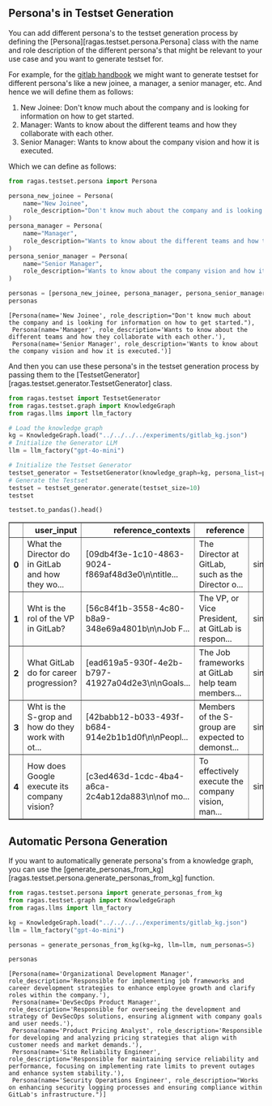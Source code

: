 ## Persona's in Testset Generation

You can add different persona's to the testset generation process by defining the [Persona][ragas.testset.persona.Persona] class with the name and role description of the different persona's that might be relevant to your use case and you want to generate testset for.

For example, for the [gitlab handbook](https://about.gitlab.com/handbook/) we might want to generate testset for different persona's like a new joinee, a manager, a senior manager, etc. And hence we will define them as follows:

1. New Joinee: Don't know much about the company and is looking for information on how to get started.
2. Manager: Wants to know about the different teams and how they collaborate with each other.
3. Senior Manager: Wants to know about the company vision and how it is executed.

Which we can define as follows:


```python
from ragas.testset.persona import Persona

persona_new_joinee = Persona(
    name="New Joinee",
    role_description="Don't know much about the company and is looking for information on how to get started.",
)
persona_manager = Persona(
    name="Manager",
    role_description="Wants to know about the different teams and how they collaborate with each other.",
)
persona_senior_manager = Persona(
    name="Senior Manager",
    role_description="Wants to know about the company vision and how it is executed.",
)

personas = [persona_new_joinee, persona_manager, persona_senior_manager]
personas
```




    [Persona(name='New Joinee', role_description="Don't know much about the company and is looking for information on how to get started."),
     Persona(name='Manager', role_description='Wants to know about the different teams and how they collaborate with each other.'),
     Persona(name='Senior Manager', role_description='Wants to know about the company vision and how it is executed.')]



And then you can use these persona's in the testset generation process by passing them to the [TestsetGenerator][ragas.testset.generator.TestsetGenerator] class.


```python
from ragas.testset import TestsetGenerator
from ragas.testset.graph import KnowledgeGraph
from ragas.llms import llm_factory

# Load the knowledge graph
kg = KnowledgeGraph.load("../../../../experiments/gitlab_kg.json")
# Initialize the Generator LLM
llm = llm_factory("gpt-4o-mini")

# Initialize the Testset Generator
testset_generator = TestsetGenerator(knowledge_graph=kg, persona_list=personas, llm=llm)
# Generate the Testset
testset = testset_generator.generate(testset_size=10)
testset
```


```python
testset.to_pandas().head()
```




<div>
<style scoped>
    .dataframe tbody tr th:only-of-type {
        vertical-align: middle;
    }

    .dataframe tbody tr th {
        vertical-align: top;
    }

    .dataframe thead th {
        text-align: right;
    }
</style>
<table border="1" class="dataframe">
  <thead>
    <tr style="text-align: right;">
      <th></th>
      <th>user_input</th>
      <th>reference_contexts</th>
      <th>reference</th>
      <th>synthesizer_name</th>
    </tr>
  </thead>
  <tbody>
    <tr>
      <th>0</th>
      <td>What the Director do in GitLab and how they wo...</td>
      <td>[09db4f3e-1c10-4863-9024-f869af48d3e0\n\ntitle...</td>
      <td>The Director at GitLab, such as the Director o...</td>
      <td>single_hop_specifc_query_synthesizer</td>
    </tr>
    <tr>
      <th>1</th>
      <td>Wht is the rol of the VP in GitLab?</td>
      <td>[56c84f1b-3558-4c80-b8a9-348e69a4801b\n\nJob F...</td>
      <td>The VP, or Vice President, at GitLab is respon...</td>
      <td>single_hop_specifc_query_synthesizer</td>
    </tr>
    <tr>
      <th>2</th>
      <td>What GitLab do for career progression?</td>
      <td>[ead619a5-930f-4e2b-b797-41927a04d2e3\n\nGoals...</td>
      <td>The Job frameworks at GitLab help team members...</td>
      <td>single_hop_specifc_query_synthesizer</td>
    </tr>
    <tr>
      <th>3</th>
      <td>Wht is the S-grop and how do they work with ot...</td>
      <td>[42babb12-b033-493f-b684-914e2b1b1d0f\n\nPeopl...</td>
      <td>Members of the S-group are expected to demonst...</td>
      <td>single_hop_specifc_query_synthesizer</td>
    </tr>
    <tr>
      <th>4</th>
      <td>How does Google execute its company vision?</td>
      <td>[c3ed463d-1cdc-4ba4-a6ca-2c4ab12da883\n\nof mo...</td>
      <td>To effectively execute the company vision, man...</td>
      <td>single_hop_specifc_query_synthesizer</td>
    </tr>
  </tbody>
</table>
</div>



## Automatic Persona Generation

If you want to automatically generate persona's from a knowledge graph, you can use the [generate_personas_from_kg][ragas.testset.persona.generate_personas_from_kg] function.



```python
from ragas.testset.persona import generate_personas_from_kg
from ragas.testset.graph import KnowledgeGraph
from ragas.llms import llm_factory

kg = KnowledgeGraph.load("../../../../experiments/gitlab_kg.json")
llm = llm_factory("gpt-4o-mini")

personas = generate_personas_from_kg(kg=kg, llm=llm, num_personas=5)
```


```python
personas
```




    [Persona(name='Organizational Development Manager', role_description='Responsible for implementing job frameworks and career development strategies to enhance employee growth and clarify roles within the company.'),
     Persona(name='DevSecOps Product Manager', role_description='Responsible for overseeing the development and strategy of DevSecOps solutions, ensuring alignment with company goals and user needs.'),
     Persona(name='Product Pricing Analyst', role_description='Responsible for developing and analyzing pricing strategies that align with customer needs and market demands.'),
     Persona(name='Site Reliability Engineer', role_description='Responsible for maintaining service reliability and performance, focusing on implementing rate limits to prevent outages and enhance system stability.'),
     Persona(name='Security Operations Engineer', role_description="Works on enhancing security logging processes and ensuring compliance within GitLab's infrastructure.")]



